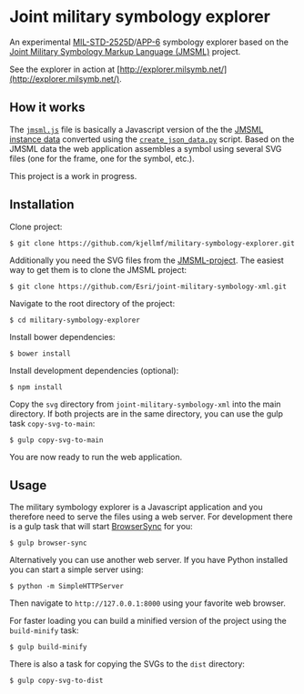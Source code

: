 Joint military symbology explorer
=================================

An experimental [MIL-STD-2525D](http://www.assistdocs.com/search/document_details.cfm?ident_number=114934)/[APP-6](http://en.wikipedia.org/wiki/NATO_Military_Symbols_for_Land_Based_Systems)
symbology explorer based on the [Joint Military Symbology Markup Language (JMSML)](https://github.com/Esri/joint-military-symbology-xml) 
project.

See the explorer in action at [http://explorer.milsymb.net/](http://explorer.milsymb.net/).

How it works
------------

The [`jmsml.js`](https://github.com/kjellmf/military-symbology-explorer/blob/master/data/jmsml.js) file is basically a Javascript
version of the the [JMSML instance data](https://github.com/Esri/joint-military-symbology-xml/tree/master/instance) converted using
the [`create_json_data.py`](https://github.com/kjellmf/military-symbology-explorer/blob/master/scripts/create_json_data.py) script.
Based on the JMSML data the web application assembles a symbol using several SVG files (one for the frame, one for the symbol, etc.).

This project is a work in progress. 

Installation
------------

Clone project:

    $ git clone https://github.com/kjellmf/military-symbology-explorer.git

Additionally you need the SVG files from the [JMSML-project](https://github.com/Esri/joint-military-symbology-xml). The easiest way 
to get them is to clone the JMSML project:

    $ git clone https://github.com/Esri/joint-military-symbology-xml.git

Navigate to the root directory of the project:

    $ cd military-symbology-explorer 

Install bower dependencies:
 
    $ bower install
    
Install development dependencies (optional):

    $ npm install 
    
Copy the `svg` directory from `joint-military-symbology-xml` into the main directory. If both projects are in the 
same directory, you can use the gulp task `copy-svg-to-main`:

    $ gulp copy-svg-to-main
    
You are now ready to run the web application.

Usage
-----

The military symbology explorer is a Javascript application and you therefore need to serve the files using a web server.
For development there is a gulp task that will start [BrowserSync](http://www.browsersync.io/) for you:

    $ gulp browser-sync
    
Alternatively you can use another web server. If you have Python installed you can start a simple server using:

    $ python -m SimpleHTTPServer
    
Then navigate to `http://127.0.0.1:8000` using your favorite web browser.

For faster loading you can build a minified version of the project using the `build-minify` task:

    $ gulp build-minify
    
There is also a task for copying the SVGs to the `dist` directory:

    $ gulp copy-svg-to-dist
    







